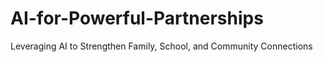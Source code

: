 # AI-for-Powerful-Partnerships
Leveraging AI to Strengthen Family, School, and Community Connections
